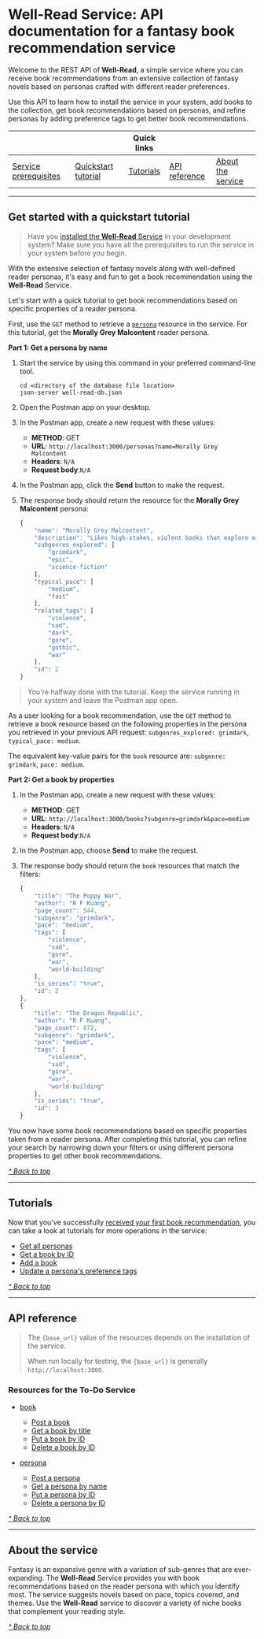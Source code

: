 # Well-Read Service: API documentation for a fantasy book recommendation service

Welcome to the REST API of **Well-Read**, a simple service where you can receive book recommendations from an extensive collection of fantasy novels based on personas crafted with different reader preferences.

Use this API to learn how to install the service in your system, add books to the collection, get book recommendations based on personas, and refine personas by adding preference tags to get better book recommendations.

|                                 |                                    |     **Quick links**     |                                 |                                         |
|---------------------------------|------------------------------------|:-----------------------:|---------------------------------|-----------------------------------------|
| [Service prerequisites](service-prerequisites.md) | [Quickstart tutorial](#get-started) | [Tutorials](#tutorials) | [API reference](#api-reference) | [About the service](#about-the-service) |

---

## Get started with a quickstart tutorial

> Have you [installed the **Well-Read** Service](service-prerequisites.md) in your development system?
> Make sure you have all the prerequisites to run the service in your system before you begin.

With the extensive selection of fantasy novels along with well-defined reader personas, it's easy and fun to get a book recommendation using the **Well-Read** Service.

Let's start with a quick tutorial to get book recommendations based on specific properties of a reader persona.

First, use the `GET` method to retrieve a [`persona`](api/persona.md) resource in the service. For this tutorial, get the **Morally Grey Malcontent** reader persona.

**Part 1: Get a persona by name**

1. Start the service by using this command in your preferred command-line tool.

    ```shell
    cd <directory of the database file location>
    json-server well-read-db.json
    ```

2. Open the Postman app on your desktop.
3. In the Postman app, create a new request with these values:
    * **METHOD**: GET
    * **URL**: `http://localhost:3000/personas?name=Morally Grey Malcontent`
    * **Headers**: `N/A`
    * **Request body**:`N/A`

4. In the Postman app, click the **Send** button to make the request.
5. The response body should return the resource for the **Morally Grey Malcontent** persona:

    ```js
    {
        "name": "Morally Grey Malcontent",
        "description": "Likes high-stakes, violent books that explore morality.",
        "subgenres_explored": [
            "grimdark",
            "epic",
            "science-fiction"
        ],
        "typical_pace": [
            "medium",
            "fast"
        ],
        "related_tags": [
            "violence",
            "sad",
            "dark",
            "gore",
            "gothic",
            "war"
        ],
        "id": 2
    }
    ```

> You're halfway done with the tutorial.
> Keep the service running in your system and leave the Postman app open.

As a user looking for a book recommendation, use the `GET` method to retrieve a book resource based on the following properties in the persona you retrieved in your previous API request: `subgenres_explored: grimdark`, `typical_pace: medium`.

The equivalent key-value pairs for the `book` resource are: `subgenre: grimdark`, `pace: medium`.

**Part 2: Get a book by properties**

1. In the Postman app, create a new request with these values:
    * **METHOD**: GET
    * **URL**: `http://localhost:3000/books?subgenre=grimdark&pace=medium`
    * **Headers**: `N/A`
    * **Request body**:`N/A`
2. In the Postman app, choose **Send** to make the request.
3. The response body should return the `book` resources that match the filters:

    ```js
    {
        "title": "The Poppy War",
        "author": "R F Kuang",
        "page_count": 544,
        "subgenre": "grimdark",
        "pace": "medium",
        "tags": [
            "violence",
            "sad",
            "gore",
            "war",
            "world-building"
        ],
        "is_series": "true",
        "id": 2
    },
    {
        "title": "The Dragon Republic",
        "author": "R F Kuang",
        "page_count": 672,
        "subgenre": "grimdark",
        "pace": "medium",
        "tags": [
            "violence",
            "sad",
            "gore",
            "war",
            "world-building"
        ],
        "is_series": "true",
        "id": 3
    }
    ```

You now have some book recommendations based on specific properties taken from a reader persona.
After completing this tutorial, you can refine your search by narrowing down your filters or using different persona properties to get other book recommendations.

[_^ Back to top_](#well-read-service-api-documentation-for-a-fantasy-book-recommendation-service)

---

## Tutorials

Now that you've successfully [received your first book recommendation](#get-started-with-a-quickstart-tutorial), you can take a look at tutorials for more operations in the service:

* [Get all personas](placeholder.md)
* [Get a book by ID](placeholder.md)
* [Add a book](placeholder.md)
* [Update a persona's preference tags](placeholder.md)

[_^ Back to top_](#well-read-service-api-documentation-for-a-fantasy-book-recommendation-service)

---

## API reference

> The `{base_url}` value of the resources depends on the installation of the service.
>
> When run locally for testing, the `{base_url}` is generally `http://localhost:3000`.

### Resources for the To-Do Service

* [book](api/book.md)
    * [Post a book](api/books-post-a-book.md)
    * [Get a book by title](api/books-get-a-book-by-title.md)
    * [Put a book by ID](api/books-put-a-book-by-id.md)
    * [Delete a book by ID](api/books-delete-a-book-by-id.md)

* [persona](api/persona.md)
    * [Post a persona](api/personas-post-a-persona.md)
    * [Get a persona by name](api/personas-get-a-persona-by-name.md)
    * [Put a persona by ID](api/personas-put-a-persona-by-id.md)
    * [Delete a persona by ID](api/personas-delete-a-persona-by-id.md)

[_^ Back to top_](#well-read-service-api-documentation-for-a-fantasy-book-recommendation-service)

---

## About the service

Fantasy is an expansive genre with a variation of sub-genres that are ever-expanding.
The **Well-Read** Service provides you with book recommendations based on the reader persona with which you identify most.
The service suggests novels based on pace, topics covered, and themes.
Use the **Well-Read** service to discover a variety of niche books that complement your reading style.

[_^ Back to top_](#well-read-service-api-documentation-for-a-fantasy-book-recommendation-service)
